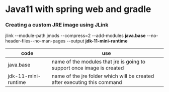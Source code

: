 # Java11 with spring web and gradle

### Creating a custom JRE image using JLink
  jlink --module-path jmods --compress=2 --add-modules **java.base** --no-header-files--no-man-pages --output **jdk-11-mini-runtime**
  
| code | use |
|------ | -----|
java.base | name of the modules that jre is going to support once image is created
jdk-11-mini-runtime | name of the jre folder which will be created after executing this command
